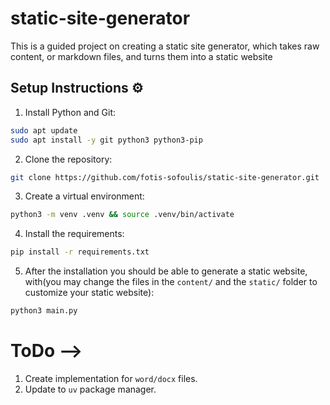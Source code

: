 # static-site-generator
This is a guided project on creating a static site generator, which takes raw content, or markdown files, and turns them into a static website

## Setup Instructions ⚙

1. Install Python and Git:

```bash
sudo apt update
sudo apt install -y git python3 python3-pip
```

2. Clone the repository:
```bash
git clone https://github.com/fotis-sofoulis/static-site-generator.git
```

3. Create a virtual environment:
```bash
python3 -m venv .venv && source .venv/bin/activate
```

4. Install the requirements:
```bash
pip install -r requirements.txt
```

5. After the installation you should be able to generate a static website, with(you may change the files in the `content/` and the `static/` folder to customize your static website):
```bash
python3 main.py
```

# ToDo --> 
1. Create implementation for `word/docx` files.
2. Update to `uv` package manager.
